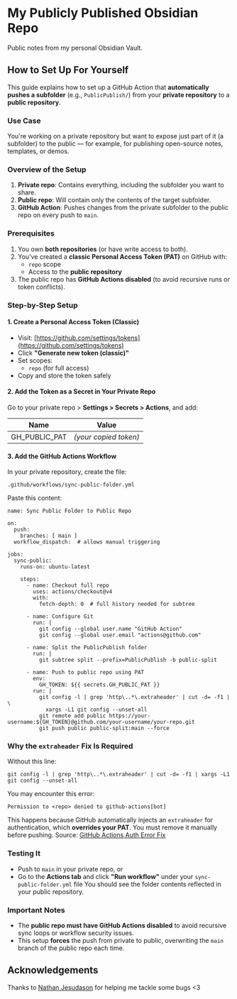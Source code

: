 # My Publicly Published Obsidian Repo

Public notes from my personal Obsidian Vault.

## How to Set Up For Yourself

This guide explains how to set up a GitHub Action that **automatically pushes a subfolder** (e.g., `PublicPublish/`) from your **private repository** to a **public repository**.

### Use Case
You're working on a private repository but want to expose just part of it (a subfolder) to the public — for example, for publishing open-source notes, templates, or demos.

### Overview of the Setup
1. **Private repo**: Contains everything, including the subfolder you want to share.
2. **Public repo**: Will contain only the contents of the target subfolder.
3. **GitHub Action**: Pushes changes from the private subfolder to the public repo on every push to `main`.

### Prerequisites
1. You own **both repositories** (or have write access to both).
2. You’ve created a **classic Personal Access Token (PAT)** on GitHub with:
	- `repo` scope
    - Access to the **public repository**
3. The public repo has **GitHub Actions disabled** (to avoid recursive runs or token conflicts).

### Step-by-Step Setup
#### 1. **Create a Personal Access Token (Classic)**
- Visit: [https://github.com/settings/tokens](https://github.com/settings/tokens)
- Click **"Generate new token (classic)"**
- Set scopes:
    - `repo` (for full access)
- Copy and store the token safely

#### 2. Add the Token as a Secret in Your Private Repo
Go to your private repo > **Settings > Secrets > Actions**, and add:

| Name          | Value                 |
| ------------- | --------------------- |
| GH_PUBLIC_PAT | *(your copied token)* |

#### 3. Add the GitHub Actions Workflow
In your private repository, create the file:
```
.github/workflows/sync-public-folder.yml
```
Paste this content:
```
name: Sync Public Folder to Public Repo

on:
  push:
    branches: [ main ]
  workflow_dispatch:  # allows manual triggering

jobs:
  sync-public:
    runs-on: ubuntu-latest

    steps:
      - name: Checkout full repo
        uses: actions/checkout@v4
        with:
          fetch-depth: 0  # full history needed for subtree

      - name: Configure Git
        run: |
          git config --global user.name "GitHub Action"
          git config --global user.email "actions@github.com"

      - name: Split the PublicPublish folder
        run: |
          git subtree split --prefix=PublicPublish -b public-split

      - name: Push to public repo using PAT
        env:
          GH_TOKEN: ${{ secrets.GH_PUBLIC_PAT }}
        run: |
          git config -l | grep 'http\..*\.extraheader' | cut -d= -f1 | \
            xargs -L1 git config --unset-all
          git remote add public https://your-username:${GH_TOKEN}@github.com/your-username/your-repo.git
          git push public public-split:main --force
```

### Why the `extraheader` Fix Is Required
Without this line:
```
git config -l | grep 'http\..*\.extraheader' | cut -d= -f1 | xargs -L1 git config --unset-all
```
You may encounter this error:
```
Permission to <repo> denied to github-actions[bot]
```
This happens because GitHub automatically injects an `extraheader` for authentication, which **overrides your PAT**. You must remove it manually before pushing.
Source: [GitHub Actions Auth Error Fix](https://stackoverflow.com/questions/64270867/auth-error-trying-to-copy-a-repo-with-github-actions)

### Testing It
- Push to `main` in your private repo, or
- Go to the **Actions tab** and click **"Run workflow"** under your `sync-public-folder.yml` file
You should see the folder contents reflected in your public repository.

### Important Notes
- The **public repo must have GitHub Actions disabled** to avoid recursive sync loops or workflow security issues.
- This setup **forces** the push from private to public, overwriting the `main` branch of the public repo each time.

## Acknowledgements

Thanks to [Nathan Jesudason](https://github.com/NathanJesudason) for helping me tackle some bugs <3